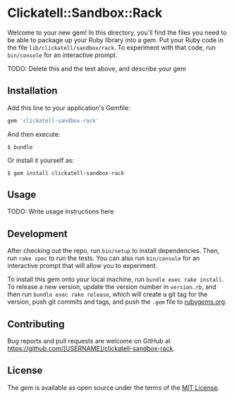 # Clickatell::Sandbox::Rack

Welcome to your new gem! In this directory, you'll find the files you need to be able to package up your Ruby library into a gem. Put your Ruby code in the file `lib/clickatell/sandbox/rack`. To experiment with that code, run `bin/console` for an interactive prompt.

TODO: Delete this and the text above, and describe your gem

## Installation

Add this line to your application's Gemfile:

```ruby
gem 'clickatell-sandbox-rack'
```

And then execute:

    $ bundle

Or install it yourself as:

    $ gem install clickatell-sandbox-rack

## Usage

TODO: Write usage instructions here

## Development

After checking out the repo, run `bin/setup` to install dependencies. Then, run `rake spec` to run the tests. You can also run `bin/console` for an interactive prompt that will allow you to experiment.

To install this gem onto your local machine, run `bundle exec rake install`. To release a new version, update the version number in `version.rb`, and then run `bundle exec rake release`, which will create a git tag for the version, push git commits and tags, and push the `.gem` file to [rubygems.org](https://rubygems.org).

## Contributing

Bug reports and pull requests are welcome on GitHub at https://github.com/[USERNAME]/clickatell-sandbox-rack.


## License

The gem is available as open source under the terms of the [MIT License](http://opensource.org/licenses/MIT).

